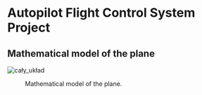# Autopilot Flight Control System Project
## Mathematical model of the plane
![cały_układ](https://github.com/user-attachments/assets/8b5d7df2-8109-4058-87d7-a71ce12f0c42)
    <figure>
      <figcaption>Mathematical model of the plane.</figcaption>
    </figure>
